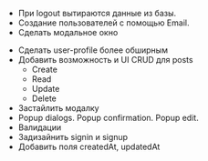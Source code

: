 + При logout вытираются данные из базы.
+ Создание пользователей с помощью Email.
+ Сделать модальное окно

- Сделать user-profile более обширным
- Добавить возможность и UI CRUD для posts
  + Create
  + Read
  - Update
  - Delete
- Застайлить модалку
- Popup dialogs. Popup confirmation. Popup edit.
- Валидации
- Задизайнить signin и signup
- Добавить поля createdAt, updatedAt
